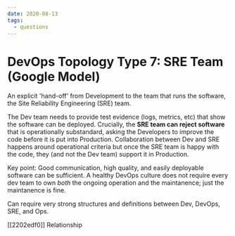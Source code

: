 ```yaml
---
date: 2020-08-13
tags:
  - questions
---
```


# DevOps Topology Type 7: SRE Team (Google Model)

An explicit 'hand-off' from Development to the team that runs the software, the Site Reliability Engineering (SRE) team.

The Dev team needs to provide test evidence (logs, metrics, etc) that show the software can be deployed.
Crucially, the **SRE team can reject software** that is operationally substandard, asking the Developers to improve the code before it is put into Production.
Collaboration between Dev and SRE happens around operational criteria but once the SRE team is happy with the code, they (and not the Dev team) support it in Production.

Key point: Good communication, high quality, and easily deployable software can be sufficient.
A healthy DevOps culture does not require every dev team to own _both_ the ongoing operation and the maintanence; just the maintanence is fine.

Can require very strong structures and definitions between Dev, DevOps, SRE, and Ops.

[[2202edf0]] Relationship
